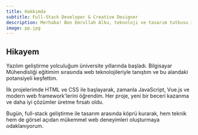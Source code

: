 ```yaml
---
title: Hakkımda
subtitle: Full-Stack Developer & Creative Designer
description: Merhaba! Ben Emrullah Alku, teknoloji ve tasarım tutkusu ile modern web çözümleri geliştiren bir full-stack developer'ım. 3+ yıldır bu alanda çalışıyor ve kullanıcı deneyimini ön planda tutarak işlevsel, estetik web uygulamaları oluşturuyorum.
image: pp.jpg
---
```


## Hikayem

Yazılım geliştirme yolculuğum üniversite yıllarında başladı. Bilgisayar Mühendisliği eğitimim sırasında web teknolojileriyle tanıştım ve bu alandaki potansiyeli keşfettim.

İlk projelerimde HTML ve CSS ile başlayarak, zamanla JavaScript, Vue.js ve modern web framework'lerini öğrendim. Her proje, yeni bir beceri kazanma ve daha iyi çözümler üretme fırsatı oldu.

Bugün, full-stack geliştirme ile tasarım arasında köprü kurarak, hem teknik hem de görsel açıdan mükemmel web deneyimleri oluşturmaya odaklanıyorum.
